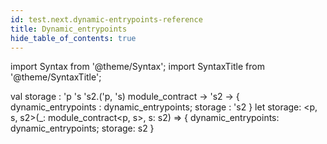 ```yaml
---
id: test.next.dynamic-entrypoints-reference
title: Dynamic_entrypoints
hide_table_of_contents: true
---
```

import Syntax from '@theme/Syntax';
import SyntaxTitle from '@theme/SyntaxTitle';



<SyntaxTitle syntax="cameligo">
val storage :
  &#39;p
  &#39;s
  &#39;s2.(&#39;p, &#39;s) module&#95;contract -&gt;
  &#39;s2 -&gt;
  &#123;
   dynamic&#95;entrypoints : dynamic&#95;entrypoints;
   storage : &#39;s2
  &#125;
</SyntaxTitle>
<SyntaxTitle syntax="jsligo">
let storage: &lt;p, s, s2&gt;(&#95;: module&#95;contract&lt;p, s&gt;, s: s2) =&gt; &#123; dynamic&#95;entrypoints: dynamic&#95;entrypoints; storage: s2 &#125;
</SyntaxTitle>
